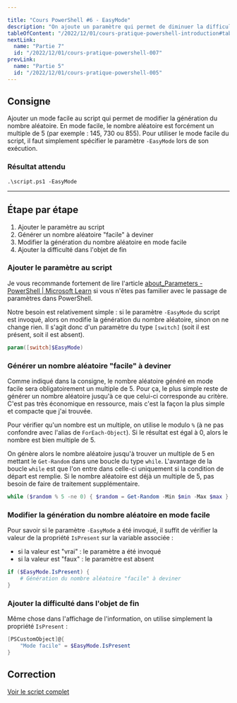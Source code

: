 ```yaml
---

title: "Cours PowerShell #6 - EasyMode"
description: "On ajoute un paramètre qui permet de diminuer la difficulté du jeu en faisant en sorte que le nombre aléatoire soit toujours un mutliple de 5"
tableOfContent: "/2022/12/01/cours-pratique-powershell-introduction#table-des-matières"
nextLink:
  name: "Partie 7"
  id: "/2022/12/01/cours-pratique-powershell-007"
prevLink:
  name: "Partie 5"
  id: "/2022/12/01/cours-pratique-powershell-005"
---
```


## Consigne

Ajouter un mode facile au script qui permet de modifier la génération du nombre aléatoire. En mode facile, le nombre aléatoire est forcément un multiple de 5 (par exemple : 145, 730 ou 855). Pour utiliser le mode facile du script, il faut simplement spécifier le paramètre `-EasyMode` lors de son exécution.

### Résultat attendu

```plaintext
.\script.ps1 -EasyMode
```

---

## Étape par étape

1. Ajouter le paramètre au script
2. Générer un nombre aléatoire "facile" à deviner
3. Modifier la génération du nombre aléatoire en mode facile
4. Ajouter la difficulté dans l'objet de fin

### Ajouter le paramètre au script

Je vous recommande fortement de lire l'article [about_Parameters - PowerShell \| Microsoft Learn](https://learn.microsoft.com/en-us/powershell/module/microsoft.powershell.core/about/about_parameters) si vous n'êtes pas familier avec le passage de paramètres dans PowerShell. 

Notre besoin est relativement simple : si le paramètre `-EasyMode` du script est invoqué, alors on modifie la génération du nombre aléatoire, sinon on ne change rien. Il s'agit donc d'un paramètre du type `[switch]` (soit il est présent, soit il est absent).

```powershell
param([switch]$EasyMode)
```

### Générer un nombre aléatoire "facile" à deviner

Comme indiqué dans la consigne, le nombre aléatoire généré en mode facile sera obligatoirement un multiple de 5. Pour ça, le plus simple reste de générer un nombre aléatoire jusqu'à ce que celui-ci corresponde au critère. C'est pas très économique en ressource, mais c'est la façon la plus simple et compacte que j'ai trouvée.

Pour vérifier qu'un nombre est un multiple, on utilise le modulo `%` (à ne pas confondre avec l'alias de `ForEach-Object`). Si le résultat est égal à 0, alors le nombre est bien multiple de 5.

On génère alors le nombre aléatoire jusqu'à trouver un multiple de 5 en mettant le `Get-Random` dans une boucle du type `while`. L'avantage de la boucle `while` est que l'on entre dans celle-ci uniquement si la condition de départ est remplie. Si le nombre aléatoire est déjà un multiple de 5, pas besoin de faire de traitement supplémentaire.

```powershell
while ($random % 5 -ne 0) { $random = Get-Random -Min $min -Max $max }
```

### Modifier la génération du nombre aléatoire en mode facile

Pour savoir si le paramètre `-EasyMode` a été invoqué, il suffit de vérifier la valeur de la propriété `IsPresent` sur la variable associée :

- si la valeur est "vrai" : le paramètre a été invoqué
- si la valeur est "faux" : le paramètre est absent

```powershell
if ($EasyMode.IsPresent) {
    # Génération du nombre aléatoire "facile" à deviner
}
```

### Ajouter la difficulté dans l'objet de fin

Même chose dans l'affichage de l'information, on utilise simplement la propriété `IsPresent` :

```powershell
[PSCustomObject]@{
    "Mode facile" = $EasyMode.IsPresent
}
```

## Correction

<a class="solution" href="https://github.com/leobouard/leobouard.github.io/blob/main/assets/scripts/cours-pratique-powershell-006.ps1" target="_blank">Voir le script complet</a>
